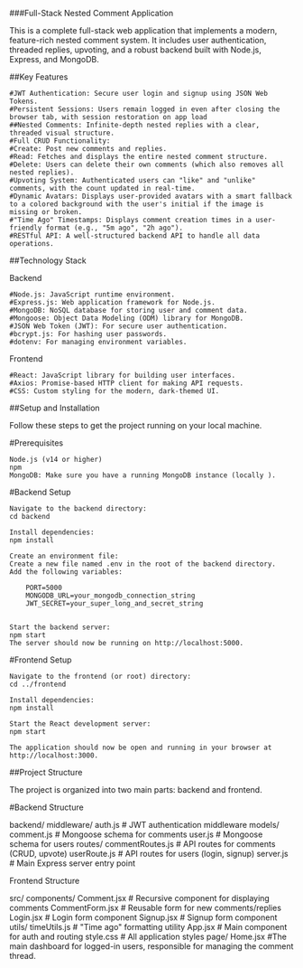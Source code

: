 ###Full-Stack Nested Comment Application

This is a complete full-stack web application that implements a modern, feature-rich nested comment system. It includes user authentication, threaded replies, upvoting, and a robust backend built with Node.js, Express, and MongoDB.

##Key Features

    #JWT Authentication: Secure user login and signup using JSON Web Tokens.
    #Persistent Sessions: Users remain logged in even after closing the browser tab, with session restoration on app load
    ##Nested Comments: Infinite-depth nested replies with a clear, threaded visual structure.
    #Full CRUD Functionality:
    #Create: Post new comments and replies.
    #Read: Fetches and displays the entire nested comment structure.
    #Delete: Users can delete their own comments (which also removes all nested replies).
    #Upvoting System: Authenticated users can "like" and "unlike" comments, with the count updated in real-time.
    #Dynamic Avatars: Displays user-provided avatars with a smart fallback to a colored background with the user's initial if the image is missing or broken.
    #"Time Ago" Timestamps: Displays comment creation times in a user-friendly format (e.g., "5m ago", "2h ago").
    #RESTful API: A well-structured backend API to handle all data operations.

##Technology Stack

Backend

    #Node.js: JavaScript runtime environment.
    #Express.js: Web application framework for Node.js.
    #MongoDB: NoSQL database for storing user and comment data.
    #Mongoose: Object Data Modeling (ODM) library for MongoDB.
    #JSON Web Token (JWT): For secure user authentication.
    #bcrypt.js: For hashing user passwords.
    #dotenv: For managing environment variables.

Frontend

    #React: JavaScript library for building user interfaces.
    #Axios: Promise-based HTTP client for making API requests.
    #CSS: Custom styling for the modern, dark-themed UI.

##Setup and Installation

Follow these steps to get the project running on your local machine.

#Prerequisites

    Node.js (v14 or higher)
    npm 
    MongoDB: Make sure you have a running MongoDB instance (locally ).

#Backend Setup

    Navigate to the backend directory:
    cd backend

    Install dependencies:
    npm install

    Create an environment file:
    Create a new file named .env in the root of the backend directory.
    Add the following variables:

        PORT=5000
        MONGODB_URL=your_mongodb_connection_string
        JWT_SECRET=your_super_long_and_secret_string


    Start the backend server:
    npm start
    The server should now be running on http://localhost:5000.

#Frontend Setup

    Navigate to the frontend (or root) directory:
    cd ../frontend 

    Install dependencies:
    npm install

    Start the React development server:
    npm start

    The application should now be open and running in your browser at http://localhost:3000.

##Project Structure

The project is organized into two main parts: backend and frontend.

#Backend Structure

backend/
    middleware/
        auth.js         # JWT authentication middleware
    models/
        comment.js      # Mongoose schema for comments
        user.js         # Mongoose schema for users
    routes/
        commentRoutes.js # API routes for comments (CRUD, upvote)
        userRoute.js     # API routes for users (login, signup)
    server.js           # Main Express server entry point


Frontend Structure

src/
    components/
        Comment.jsx     # Recursive component for displaying comments
        CommentForm.jsx # Reusable form for new comments/replies
        Login.jsx       # Login form component
        Signup.jsx      # Signup form component
    utils/
        timeUtils.js    # "Time ago" formatting utility
    App.jsx             # Main component for auth and routing
    style.css           # All application styles
    page/
        Home.jsx        #The main dashboard for logged-in users, responsible for managing the comment thread.